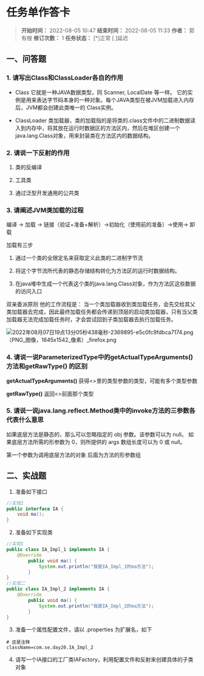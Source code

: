 [//]: # (注释
  Date: 2022-08-07 18:36:31
  LastEditors: gyg
  LastEditTime: 2022-08-07 20:54:43
  FilePath: \note\markdown\郭有根-第二十次作业.md
)

# 任务单作答卡

>**开始时间：** 2022-08-05 10:47 **结束时间：** 2022-08-05 11:33
**作者：** 郭有根 **修订次数：** 1 **任务状态：** [*]正常 [ ]延迟

## 一、问答题

### 1. 请写出Class和ClassLoader各自的作用

- Class
它就是一种JAVA数据类型，同 Scanner, LocalDate 等一样。
它的实例是用来表达字节码本身的一种对象。每个JAVA类型在被JVM加载进入内存后，JVM都会创建此类唯一的 Class实例。

- ClassLoader
类加载器，类的加载指的是将类的.class文件中的二进制数据读入到内存中，将其放在运行时数据区的方法区内，然后在堆区创建一个 java.lang.Class对象，用来封装类在方法区内的数据结构。

### 2. 请说一下反射的作用

1. 类的反编译

2. 工具类

3. 通过泛型开发通用的公共类

### 3. 请阐述JVM类加载的过程

编译 -> 加载 -> 链接（验证+准备+解析）->初始化（使用前的准备）->使用-> 卸载

加载有三步

1. 通过一个类的全限定名来获取定义此类的二进制字节流

2. 将这个字节流所代表的静态存储结构转化为方法区的运行时数据结构。

3. 在java堆中生成一个代表这个类的java.lang.Class对象，作为方法区这些数据的访问入口

双亲委派原则
    他的工作流程是： 当一个类加载器收到类加载任务，会先交给其父类加载器去完成，因此最终加载任务都会传递到顶层的启动类加载器，只有当父类加载器无法完成加载任务时，才会尝试回到子类加载器去执行加载任务。

![2022年08月07日19点13分05秒438毫秒-2369895-e5c0fc9fdbca7174.png（PNG_图像，1645x1542_像素）_firefox.png](https://s2.loli.net/2022/08/07/LFo4smBWu9zjqDM.png)

### 4. 请说一说ParameterizedType中的getActualTypeArguments()方法和getRawType() 的区别

**getActualTypeArguments()** 获得<>里的类型参数的类型，可能有多个类型参数

**getRawType()** 返回<>前面那个类型

### 5. 请说一说java.lang.reflect.Method类中的invoke方法的三参数各代表什么意思

如果底层方法是静态的，那么可以忽略指定的 obj 参数。该参数可以为 null。
如果底层方法所需的形参数为 0，则所提供的 args 数组长度可以为 0 或 null。

第一个参数为调用底层方法的对象 后面为方法的形参数组

## 二、实战题

1. 准备如下接口

```java
//实现1
public interface IA {
    void ma();
}
```

2. 准备如下实现类

```java
//实现1
public class IA_Impl_1 implements IA {
    @Override
        public void ma() {
            System.out.println("我是IA_Impl_1的ma方法");
        }
}
//实现二
public class IA_Impl_2 implements IA {
    @Override
        public void ma() {
            System.out.println("我是IA_Impl_2的ma方法");
        }
}
```

3. 准备一个属性配置文件，请以 .properties 为扩展名，如下

```properties
# 这是注释
className=com.se.day20.IA_Impl_2
```

4. 请写一个IA接口的工厂类IAFactory，利用配置文件和反射来创建具体的子类对象

```java

```